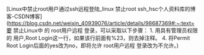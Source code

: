 [Linux中禁止root用户通过ssh远程登陆_linux 禁止root ssh_hsc个人资料库的博客-CSDN博客](https://blog.csdn.net/weixin_40939076/article/details/98687369#:~:text=要 禁止Linux中 的 root用户远程 登录，可以采取以下步骤： 1. 用具有管理员权限的 用户,Root Login这一行，如果该行前面有%23，则去掉注释。 4. 将Permit Root Login后面的yes改为no，即将允许 root用户远程 登录改为不允许。)